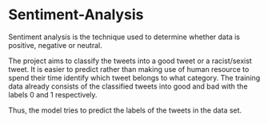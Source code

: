 # Sentiment-Analysis
Sentiment analysis is the technique used to determine whether data is positive, negative or neutral.

The project aims to classify the tweets into a good tweet or a racist/sexist tweet. It is easier to predict rather than making use of human resource to spend their time identify which tweet belongs to what category. The training data already consists of the classified tweets into good and bad with the labels 0 and 1 respectively.

Thus, the model tries to predict the labels of the tweets in the data set.
